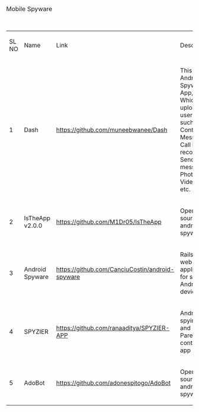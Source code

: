 <h3><span style="font-weight: 400;">Mobile Spyware</span></h3>
<p>&nbsp;</p>
<table>
<tbody>
<tr>
<td>
<p><span style="font-weight: 400;">SL NO</span></p>
</td>
<td>
<p><span style="font-weight: 400;">Name&nbsp;</span></p>
</td>
<td>
<p><span style="font-weight: 400;">Link</span></p>
</td>
<td>
<p><span style="font-weight: 400;">Description</span></p>
</td>
</tr>
<tr>
<td>
<p><span style="font-weight: 400;">1</span></p>
</td>
<td>
<p><span style="font-weight: 400;">Dash</span></p>
</td>
<td>
<p><a href="https://github.com/muneebwanee/Dash"><span style="font-weight: 400;">https://github.com/muneebwanee/Dash</span></a></p>
</td>
<td>
<p><span style="font-weight: 400;">This is an Android Spyware App, Which uploads user data such as Contacts, Messages, Call log &amp; recordings, Send messages, Photos, Videos, etc.&nbsp;</span></p>
</td>
</tr>
<tr>
<td>
<p><span style="font-weight: 400;">2</span></p>
</td>
<td>
<p><span style="font-weight: 400;">IsTheApp v2.0.0</span></p>
</td>
<td>
<p><a href="https://github.com/M1Dr05/IsTheApp"><span style="font-weight: 400;">https://github.com/M1Dr05/IsTheApp</span></a></p>
</td>
<td>
<p><span style="font-weight: 400;">Open-source android spyware&nbsp;</span></p>
</td>
</tr>
<tr>
<td>
<p><span style="font-weight: 400;">3</span></p>
</td>
<td>
<p><span style="font-weight: 400;">Android Spyware</span></p>
</td>
<td>
<p><a href="https://github.com/CanciuCostin/android-spyware"><span style="font-weight: 400;">https://github.com/CanciuCostin/android-spyware</span></a></p>
</td>
<td>
<p><span style="font-weight: 400;">Rails c&amp;c web application for spying Android devices&nbsp;</span></p>
</td>
</tr>
<tr>
<td>
<p><span style="font-weight: 400;">4</span></p>
</td>
<td>
<p><span style="font-weight: 400;">SPYZIER</span></p>
</td>
<td>
<p><a href="https://github.com/ranaaditya/SPYZIER-APP"><span style="font-weight: 400;">https://github.com/ranaaditya/SPYZIER-APP</span></a></p>
</td>
<td>
<p><span style="font-weight: 400;">Android spying app and Parental controller app</span></p>
</td>
</tr>
<tr>
<td>
<p><span style="font-weight: 400;">5</span></p>
</td>
<td>
<p><span style="font-weight: 400;">AdoBot</span></p>
</td>
<td>
<p><a href="https://github.com/adonespitogo/AdoBot"><span style="font-weight: 400;">https://github.com/adonespitogo/AdoBot</span></a></p>
</td>
<td>
<p><span style="font-weight: 400;">Open-source android spyware&nbsp;</span></p>
</td>
</tr>
</tbody>
</table>
<p>&nbsp;</p>
